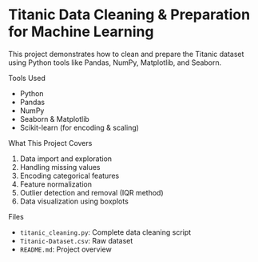 # Titanic Data Cleaning & Preparation for Machine Learning

This project demonstrates how to clean and prepare the Titanic dataset using Python tools like Pandas, NumPy, Matplotlib, and Seaborn.

 Tools Used
- Python
- Pandas
- NumPy
- Seaborn & Matplotlib
- Scikit-learn (for encoding & scaling)

What This Project Covers
1. Data import and exploration
2. Handling missing values
3. Encoding categorical features
4. Feature normalization
5. Outlier detection and removal (IQR method)
6. Data visualization using boxplots

Files
- `titanic_cleaning.py`: Complete data cleaning script
- `Titanic-Dataset.csv`: Raw dataset
- `README.md`: Project overview
